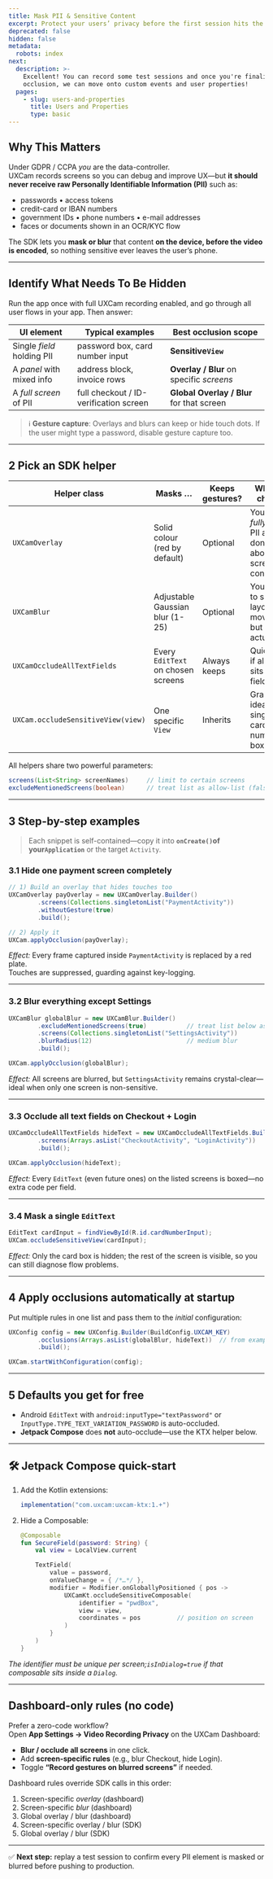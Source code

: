 ```yaml
---
title: Mask PII & Sensitive Content
excerpt: Protect your users’ privacy before the first session hits the dashboard.
deprecated: false
hidden: false
metadata:
  robots: index
next:
  description: >-
    Excellent! You can record some test sessions and once you're finalised with
    occlusion, we can move onto custom events and user properties!
  pages:
    - slug: users-and-properties
      title: Users and Properties
      type: basic
---
```

## Why This Matters

Under GDPR / CCPA *you* are the data-controller.\
UXCam records screens so you can debug and improve UX—but **it should never receive raw Personally Identifiable Information (PII)** such as:

* passwords • access tokens
* credit-card or IBAN numbers
* government IDs • phone numbers • e-mail addresses
* faces or documents shown in an OCR/KYC flow

The SDK lets you **mask or blur** that content **on the device, before the video is encoded**, so nothing sensitive ever leaves the user’s phone.

***

## Identify What Needs To Be Hidden

Run the app once with full UXCam recording enabled, and go through all user flows in your app. Then answer:

| UI element                 | Typical examples                       | Best occlusion scope                      |
| -------------------------- | -------------------------------------- | ----------------------------------------- |
| Single *field* holding PII | password box, card number input        | **Sensitive`View`**                       |
| A *panel* with mixed info  | address block, invoice rows            | **Overlay / Blur** on specific *screens*  |
| A *full screen* of PII     | full checkout / ID-verification screen | **Global Overlay / Blur** for that screen |

> ℹ️ **Gesture capture**: Overlays and blurs can keep or hide touch dots. If the user might type a password, disable gesture capture too.

***

## 2  Pick an SDK helper

| Helper class                       | Masks …                            | Keeps gestures? | When to choose                                                 |
| ---------------------------------- | ---------------------------------- | --------------- | -------------------------------------------------------------- |
| `UXCamOverlay`                     | Solid colour (red by default)      | Optional        | You must *fully* cover PII and don’t care about screen context |
| `UXCamBlur`                        | Adjustable Gaussian blur (1-25)    | Optional        | You need to see layout & movement, but not the actual data     |
| `UXCamOccludeAllTextFields`        | Every `EditText` on chosen screens | Always keeps    | Quick win if all PII sits in text fields                       |
| `UXCam.occludeSensitiveView(view)` | One specific `View`                | Inherits        | Granular—ideal for a single card-number box                    |

All helpers share two powerful parameters:

```java
screens(List<String> screenNames)     // limit to certain screens
excludeMentionedScreens(boolean)      // treat list as allow-list (false) or deny-list (true)
```

***

## 3  Step-by-step examples

> Each snippet is self-contained—copy it into **`onCreate()`of your`Application`** or the target `Activity`.

### 3.1  Hide one payment screen completely

```java
// 1) Build an overlay that hides touches too
UXCamOverlay payOverlay = new UXCamOverlay.Builder()
        .screens(Collections.singletonList("PaymentActivity"))
        .withoutGesture(true)
        .build();

// 2) Apply it
UXCam.applyOcclusion(payOverlay);
```

*Effect:* Every frame captured inside `PaymentActivity` is replaced by a red plate.\
Touches are suppressed, guarding against key-logging.

***

### 3.2  Blur everything **except** Settings

```java
UXCamBlur globalBlur = new UXCamBlur.Builder()
        .excludeMentionedScreens(true)           // treat list below as “allow video”
        .screens(Collections.singletonList("SettingsActivity"))
        .blurRadius(12)                          // medium blur
        .build();

UXCam.applyOcclusion(globalBlur);
```

*Effect:* All screens are blurred, but `SettingsActivity` remains crystal-clear—ideal when only one screen is non-sensitive.

***

### 3.3  Occlude **all text fields** on Checkout + Login

```java
UXCamOccludeAllTextFields hideText = new UXCamOccludeAllTextFields.Builder()
        .screens(Arrays.asList("CheckoutActivity", "LoginActivity"))
        .build();

UXCam.applyOcclusion(hideText);
```

*Effect:* Every `EditText` (even future ones) on the listed screens is boxed—no extra code per field.

***

### 3.4  Mask a single `EditText`

```java
EditText cardInput = findViewById(R.id.cardNumberInput);
UXCam.occludeSensitiveView(cardInput);
```

*Effect:* Only the card box is hidden; the rest of the screen is visible, so you can still diagnose flow problems.

***

## 4  Apply occlusions automatically at startup

Put multiple rules in one list and pass them to the *initial* configuration:

```java
UXConfig config = new UXConfig.Builder(BuildConfig.UXCAM_KEY)
        .occlusions(Arrays.asList(globalBlur, hideText))  // from examples above
        .build();

UXCam.startWithConfiguration(config);
```

***

## 5  Defaults you get for free

* Android `EditText` with `android:inputType="textPassword"` or\
  `InputType.TYPE_TEXT_VARIATION_PASSWORD` is auto-occluded.
* **Jetpack Compose** does **not** auto-occlude—use the KTX helper below.

***

## 🛠️ Jetpack Compose quick-start

1. Add the Kotlin extensions:

   ```gradle
   implementation("com.uxcam:uxcam-ktx:1.+")
   ```

2. Hide a Composable:

   ```kotlin
   @Composable
   fun SecureField(password: String) {
       val view = LocalView.current

       TextField(
           value = password,
           onValueChange = { /*…*/ },
           modifier = Modifier.onGloballyPositioned { pos ->
               UXCamKt.occludeSensitiveComposable(
                   identifier = "pwdBox",
                   view = view,
                   coordinates = pos          // position on screen
               )
           }
       )
   }
   ```

*The identifier must be unique per screen;`isInDialog=true` if that composable sits inside a `Dialog`.*

***

## Dashboard-only rules (no code)

Prefer a zero-code workflow?\
Open **App Settings → Video Recording Privacy** on the UXCam Dashboard:

* **Blur / occlude all screens** in one click.
* Add **screen-specific rules** (e.g., blur Checkout, hide Login).
* Toggle **“Record gestures on blurred screens”** if needed.

Dashboard rules override SDK calls in this order:

1. Screen-specific *overlay* (dashboard)
2. Screen-specific *blur* (dashboard)
3. Global overlay / blur (dashboard)
4. Screen-specific overlay / blur (SDK)
5. Global overlay / blur (SDK)

***

✅ **Next step:** replay a test session to confirm every PII element is masked or blurred before pushing to production.